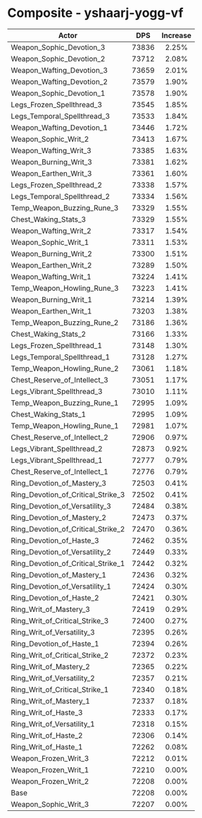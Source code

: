 # Composite - yshaarj-yogg-vf
| Actor | DPS | Increase |
|---|:---:|:---:|
|Weapon_Sophic_Devotion_3|73836|2.25%|
|Weapon_Sophic_Devotion_2|73712|2.08%|
|Weapon_Wafting_Devotion_3|73659|2.01%|
|Weapon_Wafting_Devotion_2|73579|1.90%|
|Weapon_Sophic_Devotion_1|73578|1.90%|
|Legs_Frozen_Spellthread_3|73545|1.85%|
|Legs_Temporal_Spellthread_3|73533|1.84%|
|Weapon_Wafting_Devotion_1|73446|1.72%|
|Weapon_Sophic_Writ_2|73413|1.67%|
|Weapon_Wafting_Writ_3|73385|1.63%|
|Weapon_Burning_Writ_3|73381|1.62%|
|Weapon_Earthen_Writ_3|73361|1.60%|
|Legs_Frozen_Spellthread_2|73338|1.57%|
|Legs_Temporal_Spellthread_2|73334|1.56%|
|Temp_Weapon_Buzzing_Rune_3|73329|1.55%|
|Chest_Waking_Stats_3|73329|1.55%|
|Weapon_Wafting_Writ_2|73317|1.54%|
|Weapon_Sophic_Writ_1|73311|1.53%|
|Weapon_Burning_Writ_2|73300|1.51%|
|Weapon_Earthen_Writ_2|73289|1.50%|
|Weapon_Wafting_Writ_1|73224|1.41%|
|Temp_Weapon_Howling_Rune_3|73223|1.41%|
|Weapon_Burning_Writ_1|73214|1.39%|
|Weapon_Earthen_Writ_1|73203|1.38%|
|Temp_Weapon_Buzzing_Rune_2|73186|1.36%|
|Chest_Waking_Stats_2|73166|1.33%|
|Legs_Frozen_Spellthread_1|73148|1.30%|
|Legs_Temporal_Spellthread_1|73128|1.27%|
|Temp_Weapon_Howling_Rune_2|73061|1.18%|
|Chest_Reserve_of_Intellect_3|73051|1.17%|
|Legs_Vibrant_Spellthread_3|73010|1.11%|
|Temp_Weapon_Buzzing_Rune_1|72995|1.09%|
|Chest_Waking_Stats_1|72995|1.09%|
|Temp_Weapon_Howling_Rune_1|72981|1.07%|
|Chest_Reserve_of_Intellect_2|72906|0.97%|
|Legs_Vibrant_Spellthread_2|72873|0.92%|
|Legs_Vibrant_Spellthread_1|72777|0.79%|
|Chest_Reserve_of_Intellect_1|72776|0.79%|
|Ring_Devotion_of_Mastery_3|72503|0.41%|
|Ring_Devotion_of_Critical_Strike_3|72502|0.41%|
|Ring_Devotion_of_Versatility_3|72484|0.38%|
|Ring_Devotion_of_Mastery_2|72473|0.37%|
|Ring_Devotion_of_Critical_Strike_2|72470|0.36%|
|Ring_Devotion_of_Haste_3|72462|0.35%|
|Ring_Devotion_of_Versatility_2|72449|0.33%|
|Ring_Devotion_of_Critical_Strike_1|72442|0.32%|
|Ring_Devotion_of_Mastery_1|72436|0.32%|
|Ring_Devotion_of_Versatility_1|72424|0.30%|
|Ring_Devotion_of_Haste_2|72421|0.30%|
|Ring_Writ_of_Mastery_3|72419|0.29%|
|Ring_Writ_of_Critical_Strike_3|72400|0.27%|
|Ring_Writ_of_Versatility_3|72395|0.26%|
|Ring_Devotion_of_Haste_1|72394|0.26%|
|Ring_Writ_of_Critical_Strike_2|72372|0.23%|
|Ring_Writ_of_Mastery_2|72365|0.22%|
|Ring_Writ_of_Versatility_2|72357|0.21%|
|Ring_Writ_of_Critical_Strike_1|72340|0.18%|
|Ring_Writ_of_Mastery_1|72337|0.18%|
|Ring_Writ_of_Haste_3|72333|0.17%|
|Ring_Writ_of_Versatility_1|72318|0.15%|
|Ring_Writ_of_Haste_2|72306|0.14%|
|Ring_Writ_of_Haste_1|72262|0.08%|
|Weapon_Frozen_Writ_3|72212|0.01%|
|Weapon_Frozen_Writ_1|72210|0.00%|
|Weapon_Frozen_Writ_2|72208|0.00%|
|Base|72208|0.00%|
|Weapon_Sophic_Writ_3|72207|0.00%|
